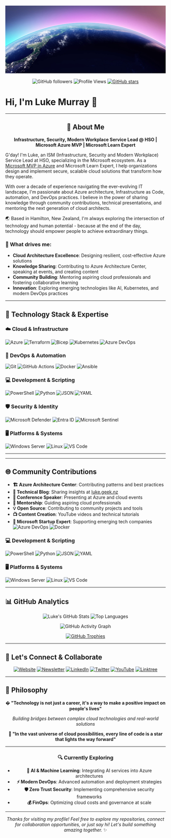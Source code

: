 ![background](azurebanner.jpg)

<div align="center">
  
![GitHub followers](https://img.shields.io/github/followers/lukemurraynz?style=social)
![Profile Views](https://komarev.com/ghpvc/?username=lukemurraynz&color=brightgreen&style=flat)
[![GitHub stars](https://img.shields.io/github/stars/lukemurraynz?style=social)](https://github.com/lukemurraynz)

</div>

# Hi, I'm Luke Murray 👋

---

<div align="center">
  
## 🚀 About Me

**Infrastructure, Security, Modern Workplace Service Lead @ HSO | Microsoft Azure MVP | Microsoft Learn Expert**

</div>

G'day! I'm Luke, an ISM (Infrastructure, Security and Modern Workplace) Service Lead at HSO, specializing in the Microsoft ecosystem. As a [Microsoft MVP in Azure](https://mvp.microsoft.com/mvp/profile/d34dd21d-04c6-ec11-a7b5-0022482d3c49) and Microsoft Learn Expert, I help organizations design and implement secure, scalable cloud solutions that transform how they operate.

With over a decade of experience navigating the ever-evolving IT landscape, I'm passionate about Azure architecture, Infrastructure as Code, automation, and DevOps practices. I believe in the power of sharing knowledge through community contributions, technical presentations, and mentoring the next generation of cloud architects.

🌏 Based in Hamilton, New Zealand, I'm always exploring the intersection of technology and human potential - because at the end of the day, technology should empower people to achieve extraordinary things.

### 🎯 What drives me:

- **Cloud Architecture Excellence**: Designing resilient, cost-effective Azure solutions
- **Knowledge Sharing**: Contributing to Azure Architecture Center, speaking at events, and creating content
- **Community Building**: Mentoring aspiring cloud professionals and fostering collaborative learning
- **Innovation**: Exploring emerging technologies like AI, Kubernetes, and modern DevOps practices

---

## 🧰 Technology Stack & Expertise

### ☁️ Cloud & Infrastructure
![Azure](https://img.shields.io/badge/Microsoft%20Azure-0078D4?style=for-the-badge&logo=microsoft-azure&logoColor=white)
![Terraform](https://img.shields.io/badge/Terraform-623CE4?style=for-the-badge&logo=terraform&logoColor=white)
![Bicep](https://img.shields.io/badge/Bicep-0078D4?style=for-the-badge&logo=bicep&logoColor=white)
![Kubernetes](https://img.shields.io/badge/Kubernetes-326CE5?style=for-the-badge&logo=kubernetes&logoColor=white)
![Azure DevOps](https://img.shields.io/badge/Azure%20DevOps-0078D7?style=for-the-badge&logo=azure-devops&logoColor=white)

### 🔧 DevOps & Automation
![Git](https://img.shields.io/badge/Git-F05032?style=for-the-badge&logo=git&logoColor=white)
![GitHub Actions](https://img.shields.io/badge/GitHub%20Actions-2088FF?style=for-the-badge&logo=github-actions&logoColor=white)
![Docker](https://img.shields.io/badge/Docker-2496ED?style=for-the-badge&logo=docker&logoColor=white)
![Ansible](https://img.shields.io/badge/Ansible-EE0000?style=for-the-badge&logo=ansible&logoColor=white)

### 💻 Development & Scripting
![PowerShell](https://img.shields.io/badge/PowerShell-5391FE?style=for-the-badge&logo=powershell&logoColor=white)
![Python](https://img.shields.io/badge/Python-3776AB?style=for-the-badge&logo=python&logoColor=white)
![JSON](https://img.shields.io/badge/JSON-000000?style=for-the-badge&logo=json&logoColor=white)
![YAML](https://img.shields.io/badge/YAML-CB171E?style=for-the-badge&logo=yaml&logoColor=white)

### 🛡️ Security & Identity
![Microsoft Defender](https://img.shields.io/badge/Microsoft%20Defender-00A4EF?style=for-the-badge&logo=microsoft&logoColor=white)
![Entra ID](https://img.shields.io/badge/Entra%20ID-0078D4?style=for-the-badge&logo=microsoft-azure&logoColor=white)
![Microsoft Sentinel](https://img.shields.io/badge/Microsoft%20Sentinel-0078D4?style=for-the-badge&logo=microsoft&logoColor=white)

### 🖥️ Platforms & Systems
![Windows Server](https://img.shields.io/badge/Windows%20Server-0078D6?style=for-the-badge&logo=windows&logoColor=white)
![Linux](https://img.shields.io/badge/Linux-FCC624?style=for-the-badge&logo=linux&logoColor=black)
![VS Code](https://img.shields.io/badge/VS%20Code-007ACC?style=for-the-badge&logo=visual-studio-code&logoColor=white)

---

---

## 🌐 Community Contributions

- **🏗️ Azure Architecture Center**: Contributing patterns and best practices
- **📝 Technical Blog**: Sharing insights at [luke.geek.nz](https://luke.geek.nz)
- **🎤 Conference Speaker**: Presenting at Azure and cloud events
- **👥 Mentorship**: Guiding aspiring cloud professionals
- **💡 Open Source**: Contributing to community projects and tools
- **📺 Content Creation**: YouTube videos and technical tutorials
- **🏢 Microsoft Startup Expert**: Supporting emerging tech companies
![Azure DevOps](https://img.shields.io/badge/Azure%20DevOps-0078D7?style=for-the-badge&logo=azure-devops&logoColor=white)
![Docker](https://img.shields.io/badge/Docker-2496ED?style=for-the-badge&logo=docker&logoColor=white)

### 💻 Development & Scripting
![PowerShell](https://img.shields.io/badge/PowerShell-5391FE?style=for-the-badge&logo=powershell&logoColor=white)
![Python](https://img.shields.io/badge/Python-3776AB?style=for-the-badge&logo=python&logoColor=white)
![JSON](https://img.shields.io/badge/JSON-000000?style=for-the-badge&logo=json&logoColor=white)
![YAML](https://img.shields.io/badge/YAML-CB171E?style=for-the-badge&logo=yaml&logoColor=white)

### 🖥️ Platforms & Systems
![Windows Server](https://img.shields.io/badge/Windows%20Server-0078D6?style=for-the-badge&logo=windows&logoColor=white)
![Linux](https://img.shields.io/badge/Linux-FCC624?style=for-the-badge&logo=linux&logoColor=black)
![VS Code](https://img.shields.io/badge/VS%20Code-007ACC?style=for-the-badge&logo=visual-studio-code&logoColor=white)

---

## 📊 GitHub Analytics

<div align="center">
  
![Luke's GitHub Stats](https://github-readme-stats.vercel.app/api?username=lukemurraynz&show_icons=true&theme=dark&hide_border=true&count_private=true)
![Top Languages](https://github-readme-stats.vercel.app/api/top-langs/?username=lukemurraynz&theme=dark&hide_border=true&layout=compact&langs_count=8)

</div>

<div align="center">
  
![GitHub Activity Graph](https://github-readme-activity-graph.vercel.app/graph?username=lukemurraynz&theme=react-dark&hide_border=true)

</div>

<div align="center">
  
[![GitHub Trophies](https://github-profile-trophy.vercel.app/?username=lukemurraynz&theme=onedark&no-frame=true&column=4)](https://github.com/ryo-ma/github-profile-trophy)

</div>

---

## 🤝 Let's Connect & Collaborate

<div align="center">
  
[![Website](https://img.shields.io/badge/🌐_Website-luke.geek.nz-00C7B7?style=for-the-badge&logo=google-chrome&logoColor=white)](https://luke.geek.nz/)
[![Newsletter](https://img.shields.io/badge/📧_Newsletter-Azure_Updates-FF6B35?style=for-the-badge&logo=substack&logoColor=white)](https://newsletter.azurefeeds.com/join)
[![LinkedIn](https://img.shields.io/badge/💼_LinkedIn-lukemurraynz-0077B5?style=for-the-badge&logo=linkedin&logoColor=white)](https://www.linkedin.com/in/ljmurray/)
[![Twitter](https://img.shields.io/badge/🐦_Twitter-@lukemurraynz-1DA1F2?style=for-the-badge&logo=twitter&logoColor=white)](https://www.twitter.com/lukemurraynz/)
[![YouTube](https://img.shields.io/badge/📺_YouTube-Tech_Content-FF0000?style=for-the-badge&logo=youtube&logoColor=white)](https://www.youtube.com/channel/UCUG3TKDTAZz4UXshGrjBBoQ)
[![Linktree](https://img.shields.io/badge/🔗_All_Links-Linktree-39E09B?style=for-the-badge&logo=linktree&logoColor=white)](https://linktr.ee/lukemurray)

</div>

---

## 💭 Philosophy

<div align="center">
  
**� "Technology is not just a career, it's a way to make a positive impact on people's lives"**

*Building bridges between complex cloud technologies and real-world solutions*

**🌌 "In the vast universe of cloud possibilities, every line of code is a star that lights the way forward"**

---

### 🔍 Currently Exploring
- **🤖 AI & Machine Learning**: Integrating AI services into Azure architectures  
- **⚡ Modern DevOps**: Advanced automation and deployment strategies
- **🛡️ Zero Trust Security**: Implementing comprehensive security frameworks
- **💰 FinOps**: Optimizing cloud costs and governance at scale

---

*Thanks for visiting my profile! Feel free to explore my repositories, connect for collaboration opportunities, or just say hi! Let's build something amazing together.* ✨

</div>
